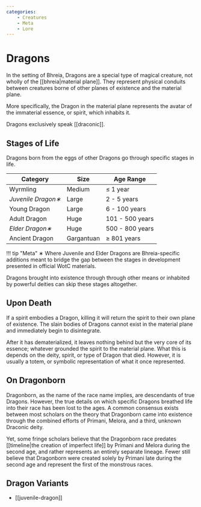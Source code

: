 ```yaml
---
categories:
    - Creatures
    - Meta
    - Lore
---
```

# Dragons

In the setting of Bhreia, Dragons are a special type of magical creature, not wholly of the [[bhreia|material plane]]. They represent physical conduits between creatures borne of other planes of existence and the material plane.

More specifically, the Dragon in the material plane represents the avatar of the immaterial essence, or spirit, which inhabits it.

Dragons exclusively speak [[draconic]].

## Stages of Life

Dragons born from the eggs of other Dragons go through specific stages in life.

| Category | Size | Age Range |
|----------|------|-----------|
| Wyrmling | Medium | ≤ 1 year |
| *Juvenile Dragon∗* | Large | 2 - 5 years |
| Young Dragon | Large | 6 - 100 years |
| Adult Dragon | Huge | 101 - 500 years |
| *Elder Dragon∗* | Huge | 500 - 800 years |
| Ancient Dragon | Gargantuan | ≥ 801 years |

!!! tip "Meta"
    ∗ Where Juvenile and Elder Dragons are Bhreia-specific additions meant to bridge the gap between the stages in development presented in official WotC materials.

Dragons brought into existence through through other means or inhabited by powerful deities can skip these stages altogether.

## Upon Death

If a spirit embodies a Dragon, killing it will return the spirit to their own plane of existence. The slain bodies of Dragons cannot exist in the material plane and immediately begin to disintegrate.

After it has dematerialized, it leaves nothing behind but the very core of its essence; whatever grounded the spirit to the material plane. What this is depends on the deity, spirit, or type of Dragon that died. However, it is usually a totem, or symbolic representation of what it once represented.

## On Dragonborn

Dragonborn, as the name of the race name implies, are descendants of true Dragons. However, the true details on which specific Dragons breathed life into their race has been lost to the ages. A common consensus exists between most scholars on the theory that Dragonborn came into existence through the combined efforts of Primani, Melora, and a third, unknown Draconic deity.

Yet, some fringe scholars believe that the Dragonborn race predates [[timeline|the creation of imperfect life]] by Primani and Melora during the second age, and rather represents an entirely separate lineage. Fewer still believe that Dragonborn were created solely by Primani late during the second age and represent the first of the monstrous races.

## Dragon Variants

- [[juvenile-dragon]]
